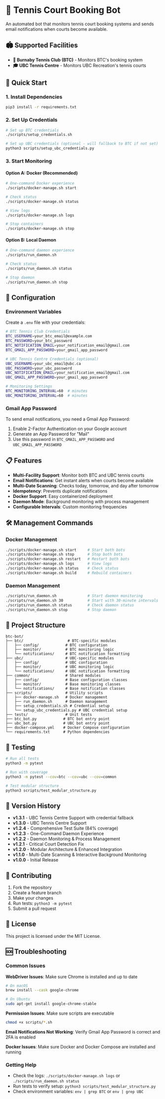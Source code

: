 # 🎾 Tennis Court Booking Bot

An automated bot that monitors tennis court booking systems and sends email notifications when courts become available.

## 🏟️ Supported Facilities

- **🎾 Burnaby Tennis Club (BTC)** - Monitors BTC's booking system
- **🎓 UBC Tennis Centre** - Monitors UBC Recreation's tennis courts

## 🚀 Quick Start

### 1. Install Dependencies
```bash
pip3 install -r requirements.txt
```

### 2. Set Up Credentials
```bash
# Set up BTC credentials
./scripts/setup_credentials.sh

# Set up UBC credentials (optional - will fallback to BTC if not set)
python3 scripts/setup_ubc_credentials.py
```

### 3. Start Monitoring

#### Option A: Docker (Recommended)
```bash
# One-command Docker experience
./scripts/docker-manage.sh start

# Check status
./scripts/docker-manage.sh status

# View logs
./scripts/docker-manage.sh logs

# Stop containers
./scripts/docker-manage.sh stop
```

#### Option B: Local Daemon
```bash
# One-command daemon experience
./scripts/run_daemon.sh

# Check status
./scripts/run_daemon.sh status

# Stop daemon
./scripts/run_daemon.sh stop
```

## 🔧 Configuration

### Environment Variables
Create a `.env` file with your credentials:

```bash
# BTC Tennis Club Credentials
BTC_USERNAME=your_btc_email@example.com
BTC_PASSWORD=your_btc_password
BTC_NOTIFICATION_EMAIL=your_notification_email@gmail.com
BTC_GMAIL_APP_PASSWORD=your_gmail_app_password

# UBC Tennis Centre Credentials (optional)
UBC_USERNAME=your_ubc_email@ubc.ca
UBC_PASSWORD=your_ubc_password
UBC_NOTIFICATION_EMAIL=your_notification_email@gmail.com
UBC_GMAIL_APP_PASSWORD=your_gmail_app_password

# Monitoring Settings
BTC_MONITORING_INTERVAL=60  # minutes
UBC_MONITORING_INTERVAL=60  # minutes
```

### Gmail App Password
To send email notifications, you need a Gmail App Password:
1. Enable 2-Factor Authentication on your Google account
2. Generate an App Password for "Mail"
3. Use this password in `BTC_GMAIL_APP_PASSWORD` and `UBC_GMAIL_APP_PASSWORD`

## 📋 Features

- **Multi-Facility Support**: Monitor both BTC and UBC tennis courts
- **Email Notifications**: Get instant alerts when courts become available
- **Multi-Date Scanning**: Checks today, tomorrow, and day after tomorrow
- **Idempotency**: Prevents duplicate notifications
- **Docker Support**: Easy containerized deployment
- **Daemon Mode**: Background monitoring with process management
- **Configurable Intervals**: Custom monitoring frequencies

## 🛠️ Management Commands

### Docker Management
```bash
./scripts/docker-manage.sh start     # Start both bots
./scripts/docker-manage.sh stop      # Stop both bots
./scripts/docker-manage.sh restart   # Restart both bots
./scripts/docker-manage.sh logs      # View logs
./scripts/docker-manage.sh status    # Check status
./scripts/docker-manage.sh build     # Rebuild containers
```

### Daemon Management
```bash
./scripts/run_daemon.sh              # Start daemon monitoring
./scripts/run_daemon.sh 30           # Start with 30-minute intervals
./scripts/run_daemon.sh status       # Check daemon status
./scripts/run_daemon.sh stop         # Stop daemon
```

## 📁 Project Structure

```
btc-bot/
├── btc/                    # BTC-specific modules
│   ├── config/            # BTC configuration
│   ├── monitor/           # BTC monitoring logic
│   └── notifications/     # BTC notification formatting
├── ubc/                   # UBC-specific modules
│   ├── config/            # UBC configuration
│   ├── monitor/           # UBC monitoring logic
│   └── notifications/     # UBC notification formatting
├── common/                # Shared modules
│   ├── config/            # Base configuration classes
│   ├── monitor/           # Base monitoring classes
│   └── notifications/     # Base notification classes
├── scripts/               # Utility scripts
│   ├── docker-manage.sh   # Docker management
│   ├── run_daemon.sh      # Daemon management
│   ├── setup_credentials.sh # Credential setup
│   └── setup_ubc_credentials.py # UBC credential setup
├── tests/                 # Unit tests
├── btc_bot.py            # BTC bot entry point
├── ubc_bot.py            # UBC bot entry point
├── docker-compose.yml    # Docker Compose configuration
└── requirements.txt      # Python dependencies
```

## 🧪 Testing

```bash
# Run all tests
python3 -m pytest

# Run with coverage
python3 -m pytest --cov=btc --cov=ubc --cov=common

# Test modular structure
python3 scripts/test_modular_structure.py
```

## 📝 Version History

- **v1.3.1** - UBC Tennis Centre Support with credential fallback
- **v1.3.0** - UBC Tennis Centre Support
- **v1.2.4** - Comprehensive Test Suite (84% coverage)
- **v1.2.3** - One-Command Daemon Experience
- **v1.2.2** - Daemon Monitoring & Process Management
- **v1.2.1** - Critical Court Detection Fix
- **v1.2.0** - Modular Architecture & Enhanced Integration
- **v1.1.0** - Multi-Date Scanning & Interactive Background Monitoring
- **v1.0.0** - Initial Release

## 🤝 Contributing

1. Fork the repository
2. Create a feature branch
3. Make your changes
4. Run tests: `python3 -m pytest`
5. Submit a pull request

## 📄 License

This project is licensed under the MIT License.

## 🆘 Troubleshooting

### Common Issues

**WebDriver Issues**: Make sure Chrome is installed and up to date
```bash
# On macOS
brew install --cask google-chrome

# On Ubuntu
sudo apt-get install google-chrome-stable
```

**Permission Issues**: Make sure scripts are executable
```bash
chmod +x scripts/*.sh
```

**Email Notifications Not Working**: Verify Gmail App Password is correct and 2FA is enabled

**Docker Issues**: Make sure Docker and Docker Compose are installed and running

### Getting Help

- Check the logs: `./scripts/docker-manage.sh logs` or `./scripts/run_daemon.sh status`
- Run tests to verify setup: `python3 scripts/test_modular_structure.py`
- Check environment variables: `env | grep BTC` or `env | grep UBC`